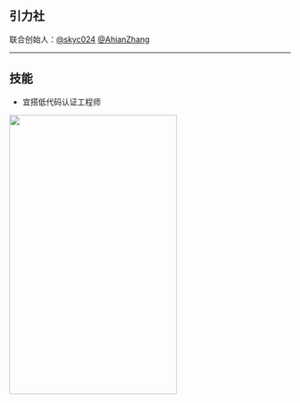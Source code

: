 ## 引力社
联合创始人：[@skyc024](https://github.com/skyc024) [@AhianZhang](https://github.com/AhianZhang)

---

## 技能
- 宜搭低代码认证工程师

<img src=https://ahian-blog.oss-cn-beijing.aliyuncs.com/images/2021-09-17-032727.png width=300 height=500 />

